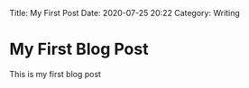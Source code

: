 Title: My First Post
Date: 2020-07-25 20:22
Category: Writing

# My First Blog Post
This is my first blog post